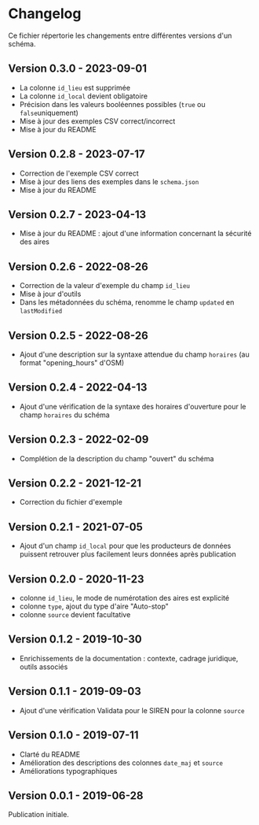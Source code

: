 # Changelog

Ce fichier répertorie les changements entre différentes versions d'un schéma.

## Version 0.3.0 - 2023-09-01
- La colonne `id_lieu` est supprimée
- La colonne `id_local` devient obligatoire
- Précision dans les valeurs booléennes possibles (`true` ou `false`uniquement)
- Mise à jour des exemples CSV correct/incorrect
- Mise à jour du README

## Version 0.2.8 - 2023-07-17
- Correction de l'exemple CSV correct
- Mise à jour des liens des exemples dans le `schema.json`
- Mise à jour du README

## Version 0.2.7 - 2023-04-13
- Mise à jour du README : ajout d'une information concernant la sécurité des aires

## Version 0.2.6 - 2022-08-26
- Correction de la valeur d'exemple du champ `id_lieu`
- Mise à jour d'outils
- Dans les métadonnées du schéma, renomme le champ `updated` en `lastModified`

## Version 0.2.5 - 2022-08-26
- Ajout d'une description sur la syntaxe attendue du champ `horaires` (au format "opening_hours" d'OSM)

## Version 0.2.4 - 2022-04-13
- Ajout d'une vérification de la syntaxe des horaires d'ouverture pour le champ `horaires` du schéma

## Version 0.2.3 - 2022-02-09
- Complétion de la description du champ "ouvert" du schéma

## Version 0.2.2 - 2021-12-21
- Correction du fichier d'exemple

## Version 0.2.1 - 2021-07-05
- Ajout d'un champ `id_local` pour que les producteurs de données puissent retrouver plus facilement leurs données après publication

## Version 0.2.0 - 2020-11-23
- colonne `id_lieu`, le mode de numérotation des aires est explicité
- colonne `type`, ajout du type d'aire "Auto-stop"
- colonne `source` devient facultative


## Version 0.1.2 - 2019-10-30
- Enrichissements de la documentation : contexte, cadrage juridique, outils associés

## Version 0.1.1 - 2019-09-03
- Ajout d'une vérification Validata pour le SIREN pour la colonne `source`

## Version 0.1.0 - 2019-07-11
- Clarté du README
- Amélioration des descriptions des colonnes `date_maj` et `source`
- Améliorations typographiques

## Version 0.0.1 - 2019-06-28
Publication initiale.
